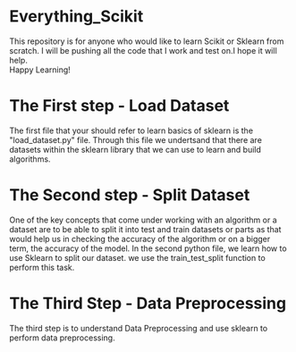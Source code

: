 # Everything_Scikit
This repository is for anyone who would like to learn Scikit or Sklearn from scratch. I will be pushing all the code that I work and test on.I hope it will help. <br> Happy Learning!<br>
# The First step - Load Dataset
The first file that your should refer to learn basics of sklearn is the "load_dataset.py" file. Through this file we undertsand that there are datasets within the sklearn library that we can use to learn and build algorithms.
# The Second step - Split Dataset
One of the key concepts that come under working with an algorithm or a dataset are to be able to split it into test and train datasets or parts as that would help us in checking the accuracy of the algorithm or on a bigger term, the accuracy of the model. In the second python file, we learn how to use Sklearn to split our dataset. we use the train_test_split function to perform this task.
# The Third Step - Data Preprocessing
The third step is to understand Data Preprocessing and use sklearn to perform data preprocessing.
